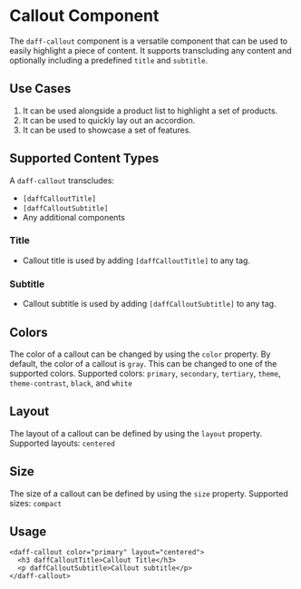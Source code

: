 # Callout Component
The `daff-callout` component is a versatile component that can be used to easily highlight a piece of content. It supports transcluding any content and optionally including a predefined `title` and `subtitle`.

## Use Cases
1. It can be used alongside a product list to highlight a set of products.
2. It can be used to quickly lay out an accordion.
3. It can be used to showcase a set of features.

## Supported Content Types
A `daff-callout` transcludes:
* `[daffCalloutTitle]`
* `[daffCalloutSubtitle]`
* Any additional components

### Title
* Callout title is used by adding `[daffCalloutTitle]` to any tag.

### Subtitle
* Callout subtitle is used by adding `[daffCalloutSubtitle]` to any tag.

## Colors
The color of a callout can be changed by using the `color` property. By default, the color of a callout is `gray`. This can be changed to one of the supported colors.
Supported colors: `primary`, `secondary`, `tertiary`, `theme`, `theme-contrast`, `black`, and `white`

## Layout
The layout of a callout can be defined by using the `layout` property.
Supported layouts: `centered`

## Size
The size of a callout can be defined by using the `size` property.
Supported sizes: `compact`

## Usage
```
<daff-callout color="primary" layout="centered">
  <h3 daffCalloutTitle>Callout Title</h3>
  <p daffCalloutSubtitle>Callout subtitle</p>
</daff-callout>
```